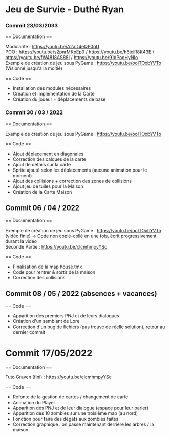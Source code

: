 # Jeu de Survie - Duthé Ryan

### Commit 23/03/2033

== Documentation == 

Modularité : https://youtu.be/A2aD4eQP0qU  
POO : https://youtu.be/s2pnrMKpEp0 / https://youtu.be/h6jciR8K43E / https://youtu.be/fW4818AS88I / https://youtu.be/91dPooHyNIo  
Exemple de création de jeu sous PyGame : https://youtu.be/ooITOxbYVTo (Visionné jusqu'à la moitié)  

== Code == 

- Installation des modules nécessaires
- Création et Implémentation de la Carte
- Création du joueur + déplacements de base

### Commit 30 / 03 / 2022

== Documentation == 

Exemple de création de jeu sous PyGame : https://youtu.be/ooITOxbYVTo

== Code == 

- Ajout déplacement en diagonales
- Correction des calques de la carte
- Ajout de détails sur la carte
- Sprite ajouté selon les déplacements (aucune animation pour le moment)
- Ajout des collisions + correction des zones de collisions
- Ajout jeu de tuiles pour la Maison
- Création de la Carte Maison

## Commit 06 / 04 / 2022

== Documentation == 

Exemple de création de jeu sous PyGame : https://youtu.be/ooITOxbYVTo (vidéo finie) -> Code non copié-collé en une fois, écrit progressivement durant la vidéo  
Seconde Partie : https://youtu.be/clcmhmpyYSc  

== Code ==

- Finalisation de la map house.tmx
- Code pour rentrer & sortir de la maison
- Correction des collisions

## Commit 08 / 05 / 2022 (absences + vacances)

== Code ==

- Apparition des premiers PNJ et de leurs dialogues
- Création d'un semblant de Lore
- Correction d'un bug de fichiers (pas trouvé de réelle solution), retour au dernier commit

# Commit 17/05/2022

== Documentation == 

Tuto Graven (fini) : https://youtu.be/clcmhmpyYSc

== Code ==

- Refonte de la gestion de cartes / changement de carte
- Animation du Player
- Apparition des PNJ et de leur dialogue (espace pour leur parler)
- Apparition des 10 zombies sur une troisième map (au nord)
- Fonction pour faire des dégâts aux zombies faites
- Correction graphique : on passe maintenant derrière les arbres / la maison